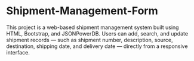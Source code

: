 # Shipment-Management-Form
This project is a web-based shipment management system built using HTML, Bootstrap, and JSONPowerDB. Users can add, search, and update shipment records — such as shipment number, description, source, destination, shipping date, and delivery date — directly from a responsive interface.
